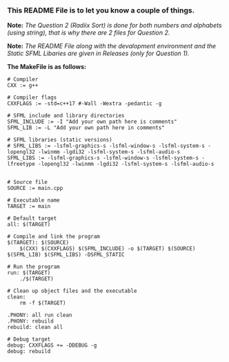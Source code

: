 ### This README File is to let you know a couple of things.

__Note:__ _The Question 2 (Radiix Sort) is done for both numbers and alphabets (using string), that is why there are 2 files for Question 2._

__Note:__ _The README File along with the devalopment environment and the Static SFML Libaries are given in Releases (only for Question 1)._


__The MakeFile is as follows:__
```
# Compiler
CXX := g++

# Compiler flags
CXXFLAGS := -std=c++17 #-Wall -Wextra -pedantic -g

# SFML include and library directories
SFML_INCLUDE := -I "Add your own path here is comments"
SFML_LIB := -L "Add your own path here in comments"

# SFML libraries (static versions)
# SFML_LIBS := -lsfml-graphics-s -lsfml-window-s -lsfml-system-s -lopengl32 -lwinmm -lgdi32 -lsfml-system-s -lsfml-audio-s
SFML_LIBS := -lsfml-graphics-s -lsfml-window-s -lsfml-system-s -lfreetype -lopengl32 -lwinmm -lgdi32 -lsfml-system-s -lsfml-audio-s


# Source file
SOURCE := main.cpp

# Executable name
TARGET := main

# Default target
all: $(TARGET)

# Compile and link the program
$(TARGET): $(SOURCE)
	$(CXX) $(CXXFLAGS) $(SFML_INCLUDE) -o $(TARGET) $(SOURCE) $(SFML_LIB) $(SFML_LIBS) -DSFML_STATIC

# Run the program
run: $(TARGET)
	./$(TARGET)

# Clean up object files and the executable
clean:
	rm -f $(TARGET)

.PHONY: all run clean
.PHONY: rebuild
rebuild: clean all

# Debug target
debug: CXXFLAGS += -DDEBUG -g
debug: rebuild
```
